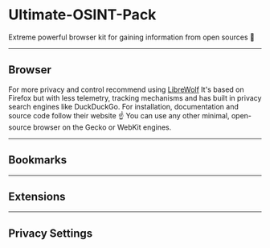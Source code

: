 # Ultimate-OSINT-Pack
Extreme powerful browser kit for gaining information from open sources 🔎

---

## Browser
For more privacy and control recommend using [LibreWolf](https://librewolf.net/)
It's based on Firefox but with less telemetry, tracking mechanisms and has built in privacy search engines like DuckDuckGo.
For installation, documentation and source code follow their website ☝️
You can use any other minimal, open-source browser on the Gecko or WebKit engines.


---

## Bookmarks

---

## Extensions

---

## Privacy Settings
